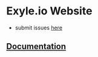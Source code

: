 # Exyle.io Website

- submit issues [here](https://github.com/exyleio/exyleio/issues)

## [Documentation](https://exyleio-docs.web.app/docs/projects/website/overview)
